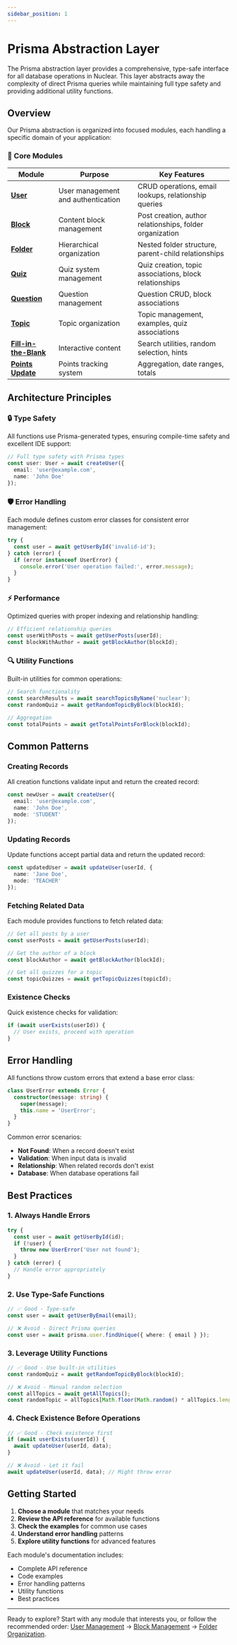 ```yaml
---
sidebar_position: 1
---
```


# Prisma Abstraction Layer

The Prisma abstraction layer provides a comprehensive, type-safe interface for all database operations in Nuclear. This layer abstracts away the complexity of direct Prisma queries while maintaining full type safety and providing additional utility functions.

## Overview

Our Prisma abstraction is organized into focused modules, each handling a specific domain of your application:

### 📁 Core Modules

| Module | Purpose | Key Features |
|--------|---------|--------------|
| **[User](./user)** | User management and authentication | CRUD operations, email lookups, relationship queries |
| **[Block](./block)** | Content block management | Post creation, author relationships, folder organization |
| **[Folder](./folder)** | Hierarchical organization | Nested folder structure, parent-child relationships |
| **[Quiz](./quiz)** | Quiz system management | Quiz creation, topic associations, block relationships |
| **[Question](./question)** | Question management | Question CRUD, block associations |
| **[Topic](./topic)** | Topic organization | Topic management, examples, quiz associations |
| **[Fill-in-the-Blank](./fill-in-the-blank)** | Interactive content | Search utilities, random selection, hints |
| **[Points Update](./points-update)** | Points tracking system | Aggregation, date ranges, totals |

## Architecture Principles

### 🔒 Type Safety
All functions use Prisma-generated types, ensuring compile-time safety and excellent IDE support:

```typescript
// Full type safety with Prisma types
const user: User = await createUser({
  email: 'user@example.com',
  name: 'John Doe'
});
```

### 🛡️ Error Handling
Each module defines custom error classes for consistent error management:

```typescript
try {
  const user = await getUserById('invalid-id');
} catch (error) {
  if (error instanceof UserError) {
    console.error('User operation failed:', error.message);
  }
}
```

### ⚡ Performance
Optimized queries with proper indexing and relationship handling:

```typescript
// Efficient relationship queries
const userWithPosts = await getUserPosts(userId);
const blockWithAuthor = await getBlockAuthor(blockId);
```

### 🔍 Utility Functions
Built-in utilities for common operations:

```typescript
// Search functionality
const searchResults = await searchTopicsByName('nuclear');
const randomQuiz = await getRandomTopicByBlock(blockId);

// Aggregation
const totalPoints = await getTotalPointsForBlock(blockId);
```

## Common Patterns

### Creating Records
All creation functions validate input and return the created record:

```typescript
const newUser = await createUser({
  email: 'user@example.com',
  name: 'John Doe',
  mode: 'STUDENT'
});
```

### Updating Records
Update functions accept partial data and return the updated record:

```typescript
const updatedUser = await updateUser(userId, {
  name: 'Jane Doe',
  mode: 'TEACHER'
});
```

### Fetching Related Data
Each module provides functions to fetch related data:

```typescript
// Get all posts by a user
const userPosts = await getUserPosts(userId);

// Get the author of a block
const blockAuthor = await getBlockAuthor(blockId);

// Get all quizzes for a topic
const topicQuizzes = await getTopicQuizzes(topicId);
```

### Existence Checks
Quick existence checks for validation:

```typescript
if (await userExists(userId)) {
  // User exists, proceed with operation
}
```

## Error Handling

All functions throw custom errors that extend a base error class:

```typescript
class UserError extends Error {
  constructor(message: string) {
    super(message);
    this.name = 'UserError';
  }
}
```

Common error scenarios:
- **Not Found**: When a record doesn't exist
- **Validation**: When input data is invalid
- **Relationship**: When related records don't exist
- **Database**: When database operations fail

## Best Practices

### 1. Always Handle Errors
```typescript
try {
  const user = await getUserById(id);
  if (!user) {
    throw new UserError('User not found');
  }
} catch (error) {
  // Handle error appropriately
}
```

### 2. Use Type-Safe Functions
```typescript
// ✅ Good - Type-safe
const user = await getUserByEmail(email);

// ❌ Avoid - Direct Prisma queries
const user = await prisma.user.findUnique({ where: { email } });
```

### 3. Leverage Utility Functions
```typescript
// ✅ Good - Use built-in utilities
const randomQuiz = await getRandomTopicByBlock(blockId);

// ❌ Avoid - Manual random selection
const allTopics = await getAllTopics();
const randomTopic = allTopics[Math.floor(Math.random() * allTopics.length)];
```

### 4. Check Existence Before Operations
```typescript
// ✅ Good - Check existence first
if (await userExists(userId)) {
  await updateUser(userId, data);
}

// ❌ Avoid - Let it fail
await updateUser(userId, data); // Might throw error
```

## Getting Started

1. **Choose a module** that matches your needs
2. **Review the API reference** for available functions
3. **Check the examples** for common use cases
4. **Understand error handling** patterns
5. **Explore utility functions** for advanced features

Each module's documentation includes:
- Complete API reference
- Code examples
- Error handling patterns
- Utility functions
- Best practices

---

Ready to explore? Start with any module that interests you, or follow the recommended order: [User Management](./user) → [Block Management](./block) → [Folder Organization](./folder). 
